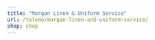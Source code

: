 ```yaml
---
title: "Morgan Linen & Uniform Service"
url: /toledo/morgan-linen-and-uniform-service/
shop: shop
---
```

